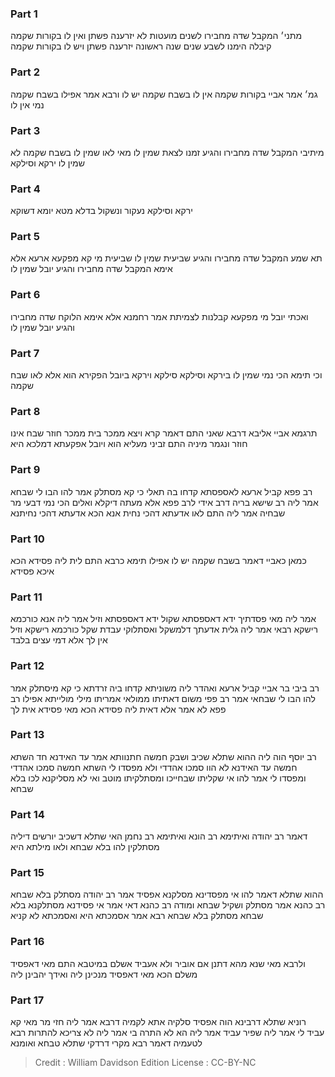 
### Part 1
מתני׳ המקבל שדה מחבירו לשנים מועטות לא יזרענה פשתן ואין לו בקורות שקמה קיבלה הימנו לשבע שנים שנה ראשונה יזרענה פשתן ויש לו בקורות שקמה

### Part 2
גמ׳ אמר אביי בקורות שקמה אין לו בשבח שקמה יש לו ורבא אמר אפילו בשבח שקמה נמי אין לו

### Part 3
מיתיבי המקבל שדה מחבירו והגיע זמנו לצאת שמין לו מאי לאו שמין לו בשבח שקמה לא שמין לו ירקא וסילקא

### Part 4
ירקא וסילקא נעקור ונשקול בדלא מטא יומא דשוקא

### Part 5
תא שמע המקבל שדה מחבירו והגיע שביעית שמין לו שביעית מי קא מפקעא ארעא אלא אימא המקבל שדה מחבירו והגיע יובל שמין לו

### Part 6
ואכתי יובל מי מפקעא קבלנות לצמיתת אמר רחמנא אלא אימא הלוקח שדה מחבירו והגיע יובל שמין לו

### Part 7
וכי תימא הכי נמי שמין לו בירקא וסילקא סילקא וירקא ביובל הפקירא הוא אלא לאו שבח שקמה

### Part 8
תרגמא אביי אליבא דרבא שאני התם דאמר קרא ויצא ממכר בית ממכר חוזר שבח אינו חוזר ונגמר מיניה התם זביני מעליא הוא ויובל אפקעתא דמלכא היא

### Part 9
רב פפא קביל ארעא לאספסתא קדחו בה תאלי כי קא מסתלק אמר להו הבו לי שבחא אמר ליה רב שישא בריה דרב אידי לרב פפא אלא מעתה דיקלא ואלים הכי נמי דבעי מר שבחיה אמר ליה התם לאו אדעתא דהכי נחית אנא הכא אדעתא דהכי נחיתנא

### Part 10
כמאן כאביי דאמר בשבח שקמה יש לו אפילו תימא כרבא התם לית ליה פסידא הכא איכא פסידא

### Part 11
אמר ליה מאי פסדתיך ידא דאספסתא שקול ידא דאספסתא וזיל אמר ליה אנא כורכמא רישקא רבאי אמר ליה גלית אדעתך דלמשקל ואסתלוקי עבדת שקל כורכמא רישקא וזיל אין לך אלא דמי עצים בלבד

### Part 12
רב ביבי בר אביי קביל ארעא ואהדר ליה משוניתא קדחו ביה זרדתא כי קא מיסתלק אמר להו הבו לי שבחאי אמר רב פפי משום דאתיתו ממולאי אמריתו מילי מולייתא אפילו רב פפא לא אמר אלא דאית ליה פסידא הכא מאי פסידא אית לך

### Part 13
רב יוסף הוה ליה ההוא שתלא שכיב ושבק חמשה חתנוותא אמר עד האידנא חד השתא חמשה עד האידנא לא הוו סמכו אהדדי ולא מפסדו לי השתא חמשה סמכו אהדדי ומפסדו לי אמר להו אי שקליתו שבחייכו ומסתלקיתו מוטב ואי לא מסליקנא לכו בלא שבחא

### Part 14
דאמר רב יהודה ואיתימא רב הונא ואיתימא רב נחמן האי שתלא דשכיב יורשים דיליה מסתלקין להו בלא שבחא ולאו מילתא היא

### Part 15
ההוא שתלא דאמר להו אי מפסדינא מסלקנא אפסיד אמר רב יהודה מסתלק בלא שבחא רב כהנא אמר מסתלק ושקיל שבחא ומודה רב כהנא דאי אמר אי פסידנא מסתלקנא בלא שבחא מסתלק בלא שבחא רבא אמר אסמכתא היא ואסמכתא לא קניא

### Part 16
ולרבא מאי שנא מהא דתנן אם אוביר ולא אעביד אשלם במיטבא התם מאי דאפסיד משלם הכא מאי דאפסיד מנכינן ליה ואידך יהבינן ליה

### Part 17
רוניא שתלא דרבינא הוה אפסיד סלקיה אתא לקמיה דרבא אמר ליה חזי מר מאי קא עביד לי אמר ליה שפיר עביד אמר ליה הא לא התרה בי אמר ליה לא צריכא להתרות רבא לטעמיה דאמר רבא מקרי דרדקי שתלא טבחא ואומנא

>Credit : William Davidson Edition
>License : CC-BY-NC